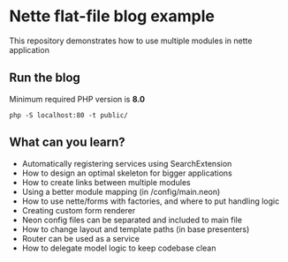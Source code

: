 # Nette flat-file blog example
This repository demonstrates how to use multiple modules in nette application

## Run the blog
Minimum required PHP version is **8.0**
```
php -S localhost:80 -t public/
```

## What can you learn?
- Automatically registering services using SearchExtension
- How to design an optimal skeleton for bigger applications
- How to create links between multiple modules
- Using a better module mapping (in /config/main.neon)
- How to use nette/forms with factories, and where to put handling logic
- Creating custom form renderer
- Neon config files can be separated and included to main file
- How to change layout and template paths (in base presenters)
- Router can be used as a service
- How to delegate model logic to keep codebase clean

